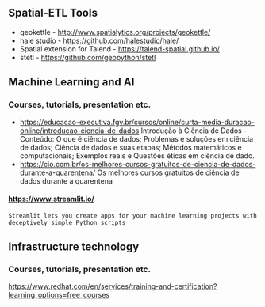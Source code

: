 
## Spatial-ETL Tools
  - geokettle - http://www.spatialytics.org/projects/geokettle/
  - hale studio - https://github.com/halestudio/hale/
  - Spatial extension for Talend - https://talend-spatial.github.io/
  - stetl - https://github.com/geopython/stetl
## Machine Learning and AI
### Courses, tutorials, presentation etc.
- https://educacao-executiva.fgv.br/cursos/online/curta-media-duracao-online/introducao-ciencia-de-dados
Introdução à Ciência de Dados - Conteúdo: O que é ciência de dados; Problemas e soluções em ciência de dados; Ciência de dados e suas etapas; Métodos matemáticos e computacionais; Exemplos reais e Questões éticas em ciência de dado.
- https://cio.com.br/os-melhores-cursos-gratuitos-de-ciencia-de-dados-durante-a-quarentena/
Os melhores cursos gratuitos de ciência de dados durante a quarentena
#### https://www.streamlit.io/
    Streamlit lets you create apps for your machine learning projects with deceptively simple Python scripts
## Infrastructure technology
### Courses, tutorials, presentation etc.
https://www.redhat.com/en/services/training-and-certification?learning_options=free_courses
